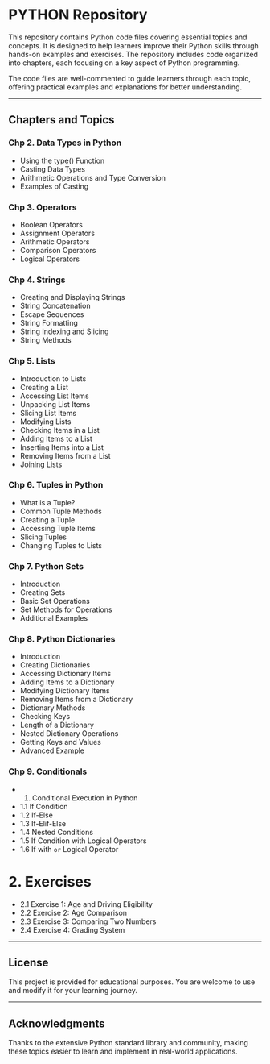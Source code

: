 # PYTHON Repository

This repository contains Python code files covering essential topics and concepts. It is designed to help learners improve their Python skills through hands-on examples and exercises. The repository includes code organized into chapters, each focusing on a key aspect of Python programming.

The code files are well-commented to guide learners through each topic, offering practical examples and explanations for better understanding.

---

## Chapters and Topics

### Chp 2. **Data Types in Python**
- Using the type() Function
- Casting Data Types
- Arithmetic Operations and Type Conversion
- Examples of Casting

### Chp 3. **Operators**
- Boolean Operators
- Assignment Operators
- Arithmetic Operators
- Comparison Operators
- Logical Operators

### Chp 4. **Strings**
- Creating and Displaying Strings
- String Concatenation
- Escape Sequences
- String Formatting
- String Indexing and Slicing
- String Methods

### Chp 5. **Lists**
- Introduction to Lists
- Creating a List
- Accessing List Items
- Unpacking List Items
- Slicing List Items
- Modifying Lists
- Checking Items in a List
- Adding Items to a List
- Inserting Items into a List
- Removing Items from a List
- Joining Lists

### Chp 6. **Tuples in Python**
- What is a Tuple?
- Common Tuple Methods
- Creating a Tuple
- Accessing Tuple Items
- Slicing Tuples
- Changing Tuples to Lists

### Chp 7. **Python Sets**
- Introduction
- Creating Sets
- Basic Set Operations
- Set Methods for Operations
- Additional Examples

### Chp 8. **Python Dictionaries**
- Introduction
- Creating Dictionaries
- Accessing Dictionary Items
- Adding Items to a Dictionary
- Modifying Dictionary Items
- Removing Items from a Dictionary
- Dictionary Methods
- Checking Keys
- Length of a Dictionary
- Nested Dictionary Operations
- Getting Keys and Values
- Advanced Example

### Chp 9. **Conditionals**
- 1. Conditional Execution in Python
- 1.1 If Condition
- 1.2 If-Else
- 1.3 If-Elif-Else
- 1.4 Nested Conditions
- 1.5 If Condition with Logical Operators
- 1.6 If with `or` Logical Operator

# 2. Exercises
- 2.1 Exercise 1: Age and Driving Eligibility
- 2.2 Exercise 2: Age Comparison
- 2.3 Exercise 3: Comparing Two Numbers
- 2.4 Exercise 4: Grading System

---

## License

This project is provided for educational purposes. You are welcome to use and modify it for your learning journey.

---

## Acknowledgments

Thanks to the extensive Python standard library and community, making these topics easier to learn and implement in real-world applications.

